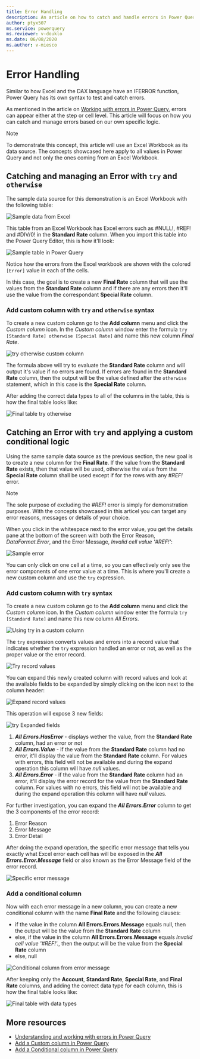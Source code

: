 ```yaml
---
title: Error Handling
description: An article on how to catch and handle errors in Power Query using the syntax try otherwise.
author: ptyx507
ms.service: powerquery
ms.reviewer: v-douklo
ms.date: 06/08/2020
ms.author: v-miesco
---
```


# Error Handling
Similar to how Excel and the DAX language have an IFERROR function, Power Query has its own syntax to test and catch errors.

As mentioned in the article on [Working with errors in Power Query](working-with-errors.md), errors can appear either at the step or cell level. This article will focus on how you can catch and manage errors based on our own specific logic.

>[!Note]
> To demonstrate this concept, this article will use an Excel Workbook as its data source. The concepts showcased here apply to all values in Power Query and not only the ones coming from an Excel Workbook. 

## Catching and managing an Error with `try` and `otherwise`
The sample data source for this demonstration is an Excel Workbook with the following table:

![Sample data from Excel](images/me-error-handling-sample-workbook.png)

This table from an Excel Workbook has Excel errors such as #NULL!, #REF! and #DIV/0! in the **Standard Rate** column. When you import this table into the Power Query Editor, this is how it'll look:

![Sample table in Power Query](images/me-error-handling-sample-workbook-in-power-query.png)

Notice how the errors from the Excel workbook are shown with the colored `[Error]` value in each of the cells. 

In this case, the goal is to create a new **Final Rate** column that will use the values from the **Standard Rate** column and if there are any errors then it'll use the value from the correspondant **Special Rate** column.

### Add custom column with `try` and `otherwise` syntax

To create a new custom column go to the **Add column** menu and click the *Custom column* icon. In the *Custom column* window enter the formula `try [Standard Rate] otherwise [Special Rate]` and name this new column *Final Rate*.

![try otherwise custom column](images/me-error-handling-try-otherwise-custom-column.png)

The formula above will try to evaluate the **Standard Rate** column and will output it's value if no errors are found. If errors are found in the **Standard Rate** column, then the output will be the value defined after the `otherwise` statement, which in this case is the **Special Rate** column.

After adding the correct data types to all of the columns in the table, this is how the final table looks like:

![Final table try otherwise](images/me-error-handling-try-otherwise-final-table.png)

## Catching an Error with `try` and applying a custom conditional logic

Using the same sample data source as the previous section, the new goal is to create a new column for the **Final Rate**. If the value from the **Standard Rate** exists, then that value will be used, otherwise the value from the **Special Rate** column shall be used except if for the rows with any *#REF!* error. 

>[!Note]
> The sole purpose of excluding the *#REF!* error is simply for demonstration purposes. With the concepts showcased in this articel you can target any error reasons, messages or details of your choice.

When you click in the whitespace next to the error value, you get the details pane at the bottom of the screen with both the Error Reason, *DataFormat.Error*, and the Error Message, *Invalid cell value '#REF!'*:

![Sample error](images/me-error-handling-sample-workbook-in-power-query-sample-error.png)

You can only click on one cell at a time, so you can effectively only see the error components of one error value at a time. This is where you'll create a new custom column and use the `try` expression.

### Add custom column with `try` syntax
To create a new custom column go to the **Add column** menu and click the *Custom column* icon. In the *Custom column* window enter the formula `try [Standard Rate]` and name this new column *All Errors*.

![Using try in a custom column](images/me-error-handling-try-custom-column.png)

The `try` expression converts values and errors into a record value that indicates whether the `try` expression handled an error or not, as well as the proper value or the error record.

![Try record values](images/me-error-handling-try-record-column.png)

You can expand this newly created column with record values and look at the available fields to be expanded by simply clicking on the icon next to the column header:

![Expand record values](images/me-error-handling-try-record-expand-column.png)

This operation will expose 3 new fields:

![try Expanded fields](images/me-error-handling-try-record-expanded-columns.png)

1. ***All Errors.HasError*** - displays wether the value, from the **Standard Rate** column, had an  error or not
2. ***All Errors.Value*** - if the value from the **Standard Rate** column had no error, it'll display the value from the **Standard Rate** column. For values with errors, this field will not be available and during the expand operation this column will have *null* values.
3. ***All Errors.Error*** - if the value from the **Standard Rate** column had an error, it'll display the error record for the value from the **Standard Rate** column. For values with no errors, this field will not be available and during the expand operation this column will have *null* values.

For further investigation, you can expand the ***All Errors.Error*** column to get the 3 components of the error record:
1. Error Reason
2. Error Message
3. Error Detail

After doing the expand operation, the specific error message that tells you exactly what Excel error each cell has will be exposed in the ***All Errors.Error.Message*** field or also known as the Error Message field of the error record.

![Specific error message](images/me-error-handling-try-error-message.png)

### Add a conditional column

Now with each error message in a new column, you can create a new conditional column with the name **Final Rate** and the following clauses:
* if the value in the column **All Errors.Errors.Message** equals null, then the output will be the value from the **Standard Rate** column
* else, if the value in the column **All Errors.Errors.Message** equals *Invalid cell value '#REF!'.*, then the output will be the value from the **Special Rate** column
* else, null

![Conditional column from error message](images/me-error-handling-conditional-column.png)

After keeping only the **Account**, **Standard Rate**, **Special Rate**, and **Final Rate** columns, and adding the correct data type for each column, this is how the final table looks like:

![Final table with data types](images/me-error-handling-try-final-table.png)

## More resources

* [Understanding and working with errors in Power Query](working-with-errors.md)
* [Add a Custom column in Power Query](add-custom-column.md)
* [Add a Conditional column in Power Query](add-conditional-column.md)
